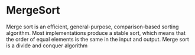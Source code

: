 # MergeSort
Merge sort is an efficient, general-purpose, comparison-based sorting algorithm. 
Most implementations produce a stable sort, which means that the order of equal elements is the same in the input and output. 
Merge sort is a divide and conquer algorithm
